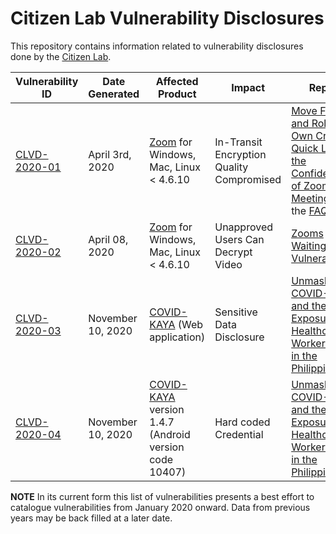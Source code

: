 # Citizen Lab Vulnerability Disclosures

This repository contains information related to vulnerability disclosures done by the [Citizen Lab](https://citizenlab.ca).

| Vulnerability ID | Date Generated | Affected Product | Impact | Report      |
|------------------|----------------|------------------|--------|-------------|
| [CLVD-2020-01](CLVD-2020-01.md)     | April 3rd, 2020| [Zoom](https://zoom.us/) for Windows, Mac, Linux < 4.6.10             | In-Transit Encryption Quality Compromised     | [Move Fast and Roll Your Own Crypto A Quick Look at the Confidentiality of Zoom Meetings](https://citizenlab.ca/2020/04/move-fast-roll-your-own-crypto-a-quick-look-at-the-confidentiality-of-zoom-meetings/) and the [FAQ](https://citizenlab.ca/2020/04/faq-on-zoom-security-issues/)            |
| [CLVD-2020-02](CLVD-2020-02.md)  | April 08, 2020              |  [Zoom](https://zoom.us/) for Windows, Mac, Linux < 4.6.10                |    Unapproved Users Can Decrypt Video    |      [Zooms Waiting Room Vulnerability](https://citizenlab.ca/2020/04/zooms-waiting-room-vulnerability/)        |
| [CLVD-2020-03](CLVD-2020-03.md)  | November 10, 2020          |  [COVID-KAYA](https://play.google.com/store/apps/details?id=org.who.COVIDKAYA) (Web application)                |   Sensitive Data Disclosure    |      [Unmasked: COVID-KAYA and the Exposure of Healthcare Worker Data in the Philippines. ](https://citizenlab.ca/2020/11/unmasked-covid-kaya-and-the-exposure-of-healthcare-worker-data-in-the-philippines/)        |
| [CLVD-2020-04](CLVD-2020-04.md)  |  November 10, 2020           |  [COVID-KAYA](https://play.google.com/store/apps/details?id=org.who.COVIDKAYA) version 1.4.7 (Android version code 10407)                |    Hard coded Credential    |      [Unmasked: COVID-KAYA and the Exposure of Healthcare Worker Data in the Philippines. ](https://citizenlab.ca/2020/11/unmasked-covid-kaya-and-the-exposure-of-healthcare-worker-data-in-the-philippines/)        |


**NOTE**  In its current form this list of vulnerabilities presents a best effort to catalogue vulnerabilities from January 2020 onward.  Data from previous years may be back filled at a later date.